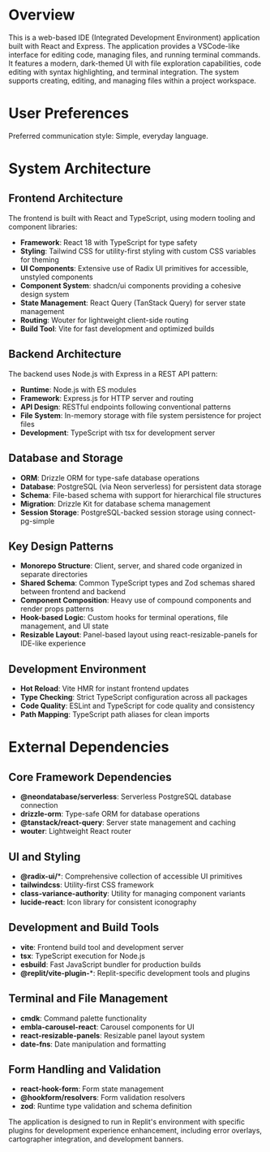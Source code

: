 # Overview

This is a web-based IDE (Integrated Development Environment) application built with React and Express. The application provides a VSCode-like interface for editing code, managing files, and running terminal commands. It features a modern, dark-themed UI with file exploration capabilities, code editing with syntax highlighting, and terminal integration. The system supports creating, editing, and managing files within a project workspace.

# User Preferences

Preferred communication style: Simple, everyday language.

# System Architecture

## Frontend Architecture
The frontend is built with React and TypeScript, using modern tooling and component libraries:
- **Framework**: React 18 with TypeScript for type safety
- **Styling**: Tailwind CSS for utility-first styling with custom CSS variables for theming
- **UI Components**: Extensive use of Radix UI primitives for accessible, unstyled components
- **Component System**: shadcn/ui components providing a cohesive design system
- **State Management**: React Query (TanStack Query) for server state management
- **Routing**: Wouter for lightweight client-side routing
- **Build Tool**: Vite for fast development and optimized builds

## Backend Architecture
The backend uses Node.js with Express in a REST API pattern:
- **Runtime**: Node.js with ES modules
- **Framework**: Express.js for HTTP server and routing
- **API Design**: RESTful endpoints following conventional patterns
- **File System**: In-memory storage with file system persistence for project files
- **Development**: TypeScript with tsx for development server

## Database and Storage
- **ORM**: Drizzle ORM for type-safe database operations
- **Database**: PostgreSQL (via Neon serverless) for persistent data storage
- **Schema**: File-based schema with support for hierarchical file structures
- **Migration**: Drizzle Kit for database schema management
- **Session Storage**: PostgreSQL-backed session storage using connect-pg-simple

## Key Design Patterns
- **Monorepo Structure**: Client, server, and shared code organized in separate directories
- **Shared Schema**: Common TypeScript types and Zod schemas shared between frontend and backend
- **Component Composition**: Heavy use of compound components and render props patterns
- **Hook-based Logic**: Custom hooks for terminal operations, file management, and UI state
- **Resizable Layout**: Panel-based layout using react-resizable-panels for IDE-like experience

## Development Environment
- **Hot Reload**: Vite HMR for instant frontend updates
- **Type Checking**: Strict TypeScript configuration across all packages
- **Code Quality**: ESLint and TypeScript for code quality and consistency
- **Path Mapping**: TypeScript path aliases for clean imports

# External Dependencies

## Core Framework Dependencies
- **@neondatabase/serverless**: Serverless PostgreSQL database connection
- **drizzle-orm**: Type-safe ORM for database operations
- **@tanstack/react-query**: Server state management and caching
- **wouter**: Lightweight React router

## UI and Styling
- **@radix-ui/***: Comprehensive collection of accessible UI primitives
- **tailwindcss**: Utility-first CSS framework
- **class-variance-authority**: Utility for managing component variants
- **lucide-react**: Icon library for consistent iconography

## Development and Build Tools
- **vite**: Frontend build tool and development server
- **tsx**: TypeScript execution for Node.js
- **esbuild**: Fast JavaScript bundler for production builds
- **@replit/vite-plugin-***: Replit-specific development tools and plugins

## Terminal and File Management
- **cmdk**: Command palette functionality
- **embla-carousel-react**: Carousel components for UI
- **react-resizable-panels**: Resizable panel layout system
- **date-fns**: Date manipulation and formatting

## Form Handling and Validation
- **react-hook-form**: Form state management
- **@hookform/resolvers**: Form validation resolvers
- **zod**: Runtime type validation and schema definition

The application is designed to run in Replit's environment with specific plugins for development experience enhancement, including error overlays, cartographer integration, and development banners.